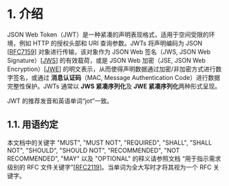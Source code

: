 # 1. 介绍

[rfc7159]: https://tools.ietf.org/html/rfc7159
[jws]: https://tools.ietf.org/html/rfc7519#ref-JWS
[jwe]: https://tools.ietf.org/html/rfc7519#ref-JWE

JSON Web Token（JWT）是一种紧凑的声明表现格式，适用于空间受限的环境，例如 HTTP 的授权头部和 URI 查询参数。JWTs 将声明编码为 JSON [[RFC7159][rfc7159]] 对象进行传输，该对象作为 JSON Web 签名（JWS, JSON Web Signature）[[JWS][jws]] 的有效载荷，或是 JSON Web 加密（JSE, JSON Web Encryption）[[JWE][jwe]] 的明文表示，从而使得声明数据通过加密/非加密方式进行数字签名，或通过 **消息认证码**（MAC, Message Authentication Code）进行数据完整性保护。JWTs 通常以 **JWS 紧凑序列化**及 **JWE 紧凑序列化**两种形式呈现。

JWT 的推荐发音和英语单词“jot”一致。

## 1.1. 用语约定

[rfc2119]: https://tools.ietf.org/html/rfc2119

本文档中的关键字 "MUST", "MUST NOT", "REQUIRED", "SHALL", "SHALL NOT", "SHOULD", "SHOULD NOT", "RECOMMENDED", "NOT RECOMMENDED", "MAY" 以及 "OPTIONAL" 的释义请参照文档 “用于指示需求级别的 RFC 文件关键字”[[RFC2119][rfc2119]]。当单词为全大写时才将其视为一个 RFC 关键字。
